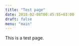 ```yaml
---
title: "Test page"
date: 2018-02-08T00:45:55+03:00
draft: false
menu: "main"
---
```


This is a test page.